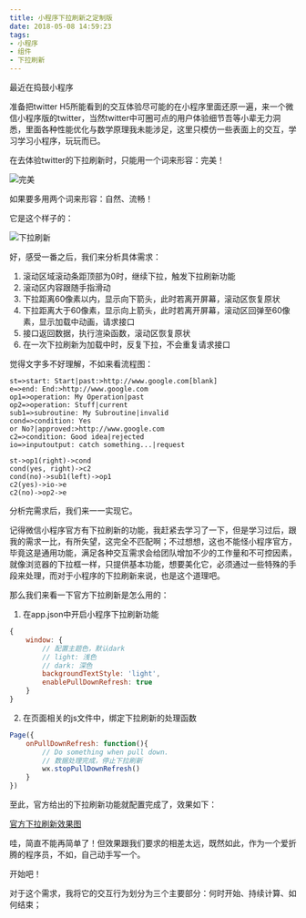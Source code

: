 ```yaml
---
title: 小程序下拉刷新之定制版
date: 2018-05-08 14:59:23
tags:
- 小程序
- 组件
- 下拉刷新
---
```


最近在捣鼓小程序

准备把twitter H5所能看到的交互体验尽可能的在小程序里面还原一遍，来一个微信小程序版的twitter，当然twitter中可圈可点的用户体验细节吾等小辈无力洞悉，里面各种性能优化与数学原理我未能涉足，这里只模仿一些表面上的交互，学习学习小程序，玩玩而已。
<!-- more -->
在去体验twitter的下拉刷新时，只能用一个词来形容：完美！

![完美](http://asset.dawiwt.com/images/20180508161112.gif)

如果要多用两个词来形容：自然、流畅！

它是这个样子的：

![下拉刷新](http://asset.dawiwt.com/images/twitter-pull-down-refresh.gif)

好，感受一番之后，我们来分析具体需求：

1. 滚动区域滚动条距顶部为0时，继续下拉，触发下拉刷新功能
2. 滚动区内容跟随手指滑动
3. 下拉距离60像素以内，显示向下箭头，此时若离开屏幕，滚动区恢复原状
4. 下拉距离大于60像素，显示向上箭头，此时若离开屏幕，滚动区回弹至60像素，显示加载中动画，请求接口
5. 接口返回数据，执行渲染函数，滚动区恢复原状
6. 在一次下拉刷新为加载中时，反复下拉，不会重复请求接口

觉得文字多不好理解，不如来看流程图：

```flow
st=>start: Start|past:>http://www.google.com[blank]
e=>end: End:>http://www.google.com
op1=>operation: My Operation|past
op2=>operation: Stuff|current
sub1=>subroutine: My Subroutine|invalid
cond=>condition: Yes
or No?|approved:>http://www.google.com
c2=>condition: Good idea|rejected
io=>inputoutput: catch something...|request

st->op1(right)->cond
cond(yes, right)->c2
cond(no)->sub1(left)->op1
c2(yes)->io->e
c2(no)->op2->e
```

分析完需求后，我们来一一实现它。

记得微信小程序官方有下拉刷新的功能，我赶紧去学习了一下，但是学习过后，跟我的需求一比，有所失望，这完全不匹配啊；不过想想，这也不能怪小程序官方，毕竟这是通用功能，满足各种交互需求会给团队增加不少的工作量和不可控因素，就像浏览器的下拉框一样，只提供基本功能，想要美化它，必须通过一些特殊的手段来处理，而对于小程序的下拉刷新来说，也是这个道理吧。

那么我们来看一下官方下拉刷新是怎么用的：

1. 在app.json中开启小程序下拉刷新功能
```javascript app.json https://developers.weixin.qq.com/miniprogram/dev/framework/config.html#window docs
{
    window: {
        // 配置主题色，默认dark
        // light: 浅色
        // dark: 深色
        backgroundTextStyle: 'light',
        enablePullDownRefresh: true
    }
}
```
2. 在页面相关的js文件中，绑定下拉刷新的处理函数
```javascript index.js https://developers.weixin.qq.com/miniprogram/dev/framework/app-service/page.html docs
Page({
    onPullDownRefresh: function(){
        // Do something when pull down.
        // 数据处理完成，停止下拉刷新
        wx.stopPullDownRefresh()
    }
})
```

至此，官方给出的下拉刷新功能就配置完成了，效果如下：

[官方下拉刷新效果图](http://www.baidu.com)

哇，简直不能再简单了！但效果跟我们要求的相差太远，既然如此，作为一个爱折腾的程序员，不如，自己动手写一个。

开始吧！

对于这个需求，我将它的交互行为划分为三个主要部分：何时开始、持续计算、如何结束；
<!--stackedit_data:
eyJoaXN0b3J5IjpbNzExMDY0MjUzLC0xMjIyOTkzMTczXX0=
-->